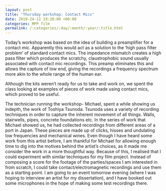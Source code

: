 ```yaml
---
layout: post
title: "Thursday workshop: Contact Mics"
date: 2019-24-12 19:28:00 +00:00
categories: MPP film
permalink: /:categories/:day/:month/:year/:title.html
---
```


Today’s workshop was based on the idea of building a preamplifier for a contact mic. Apparently this would act as a solution to the ‘high pass filter problem’ of standard contact mics. The impedance mismatch creates a high pass filter which produces the scratchy, claustrophobic sound usually associated with contact mic recordings. This preamp eliminates this and allows the capture of low end, giving the recordings a frequency spectrum more akin to the whole range of the human ear. 

Although the kits weren’t ready for us to take and work on, we spent the class looking at examples of pieces of work made using contact mics, which proved to be useful. 

The technician running the workshop- Michael, spent a while showing us indepth, the work of Toshiya Tsunoda. Tsunoda uses a variety of recording techniques in order to capture the inherent movement of all things. Walls, stairwells, pipes, concrete foundations etc. In the series of work that Michael showed us, he had collected recordings from different areas of a port in Japan. These pieces are made up of clicks, hisses and undulating low frequencies and mechanical wines. Even though I have heard some work from this artist before, I am thankful for Michael for allowing enough time to dig into the motives behind the artist’s choices, as it made me consider the work in a more thoughtful way. Because of this, I realised that I could experiment with similar techniques for my film project. Instead of composing a score for the footage of the parties/spaces I am interested in from scratch, I could take contact/electromagnetic recordings and use them as a starting point. I am going to an event tomorrow evening (where I was hoping to interview an artist for my dissertation), and I have booked out some microphones in the hope of making some test recordings there.
